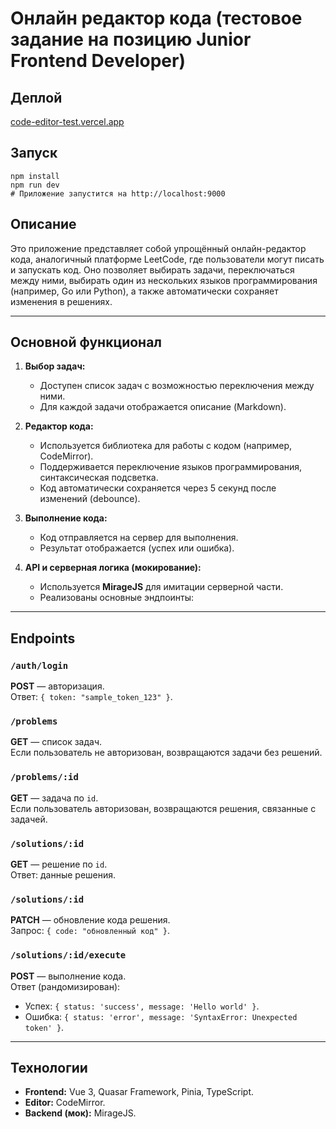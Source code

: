 # Онлайн редактор кода (тестовое задание на позицию Junior Frontend Developer)

## Деплой
[code-editor-test.vercel.app](https://code-editor-test.vercel.app/)

## Запуск

```code
npm install
npm run dev
# Приложение запустится на http://localhost:9000
```

## Описание

Это приложение представляет собой упрощённый онлайн-редактор кода, аналогичный платформе LeetCode, где пользователи могут писать и запускать код. Оно позволяет выбирать задачи, переключаться между ними, выбирать один из нескольких языков программирования (например, Go или Python), а также автоматически сохраняет изменения в решениях.

---

## Основной функционал

1. **Выбор задач:**
   - Доступен список задач с возможностью переключения между ними.
   - Для каждой задачи отображается описание (Markdown).

2. **Редактор кода:**
   - Используется библиотека для работы с кодом (например, CodeMirror).
   - Поддерживается переключение языков программирования, синтаксическая подсветка.
   - Код автоматически сохраняется через 5 секунд после изменений (debounce).

3. **Выполнение кода:**
   - Код отправляется на сервер для выполнения.
   - Результат отображается (успех или ошибка).

4. **API и серверная логика (мокирование):**
   - Используется **MirageJS** для имитации серверной части.
   - Реализованы основные эндпоинты:

---

## Endpoints

### `/auth/login`  
**POST** — авторизация.  
Ответ: `{ token: "sample_token_123" }`.

### `/problems`  
**GET** — список задач.  
Если пользователь не авторизован, возвращаются задачи без решений.

### `/problems/:id`  
**GET** — задача по `id`.  
Если пользователь авторизован, возвращаются решения, связанные с задачей.

### `/solutions/:id`  
**GET** — решение по `id`.  
Ответ: данные решения.

### `/solutions/:id`  
**PATCH** — обновление кода решения.  
Запрос: `{ code: "обновленный код" }`.

### `/solutions/:id/execute`  
**POST** — выполнение кода.  
Ответ (рандомизирован):  
- Успех: `{ status: 'success', message: 'Hello world' }`.  
- Ошибка: `{ status: 'error', message: 'SyntaxError: Unexpected token' }`.

---

## Технологии

- **Frontend:** Vue 3, Quasar Framework, Pinia, TypeScript.  
- **Editor:** CodeMirror.  
- **Backend (мок):** MirageJS.
